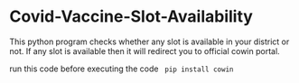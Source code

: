# Covid-Vaccine-Slot-Availability
This python program checks whether any slot is available in your district or not. If any slot is available then it will redirect you to official cowin portal.

run this code before executing the code
``` pip install cowin``` 
